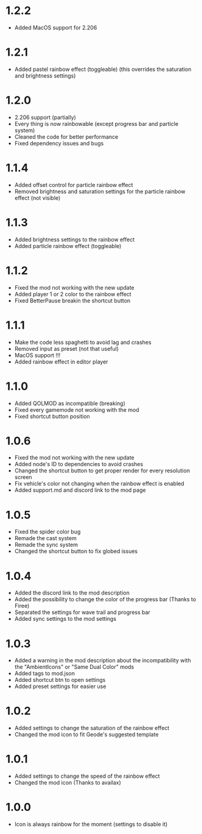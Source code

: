 # 1.2.2
- Added MacOS support for 2.206

# 1.2.1
- Added pastel rainbow effect (toggleable) (this overrides the saturation and brightness settings)

# 1.2.0
- 2.206 support (partially)
- Every thing is now rainbowable (except progress bar and particle system)
- Cleaned the code for better performance
- Fixed dependency issues and bugs

# 1.1.4
- Added offset control for particle rainbow effect
- Removed brightness and saturation settings for the particle rainbow effect (not visible)

# 1.1.3
- Added brightness settings to the rainbow effect
- Added particle rainbow effect (toggleable)

# 1.1.2
- Fixed the mod not working with the new update
- Added player 1 or 2 color to the rainbow effect
- Fixed BetterPause breakin the shortcut button

# 1.1.1
- Make the code less spaghetti to avoid lag and crashes
- Removed input as preset (not that useful)
- MacOS support !!!
- Added rainbow effect in editor player

# 1.1.0
- Added QOLMOD as incompatible (breaking)
- Fixed every gamemode not working with the mod
- Fixed shortcut button position

# 1.0.6
- Fixed the mod not working with the new update
- Added node's ID to dependencies to avoid crashes
- Changed the shortcut button to get proper render for every resolution screen
- Fix vehicle's color not changing when the rainbow effect is enabled
- Added support.md and discord link to the mod page


# 1.0.5
- Fixed the spider color bug
- Remade the cast system
- Remade the sync system
- Changed the shortcut button to fix globed issues

# 1.0.4
- Added the discord link to the mod description
- Added the possibility to change the color of the progress bar (Thanks to Firee)
- Separated the settings for wave trail and progress bar
- Added sync settings to the mod settings


# 1.0.3
- Added a warning in the mod description about the incompatibility with the "AmbientIcons" or "Same Dual Color" mods
- Added tags to mod.json
- Added shortcut btn to open settings
- Added preset settings for easier use

# 1.0.2
- Added settings to change the saturation of the rainbow effect
- Changed the mod icon to fit Geode's suggested template

# 1.0.1
- Added settings to change the speed of the rainbow effect
- Changed the mod icon (Thanks to availax)

# 1.0.0
- Icon is always rainbow for the moment (settings to disable it)